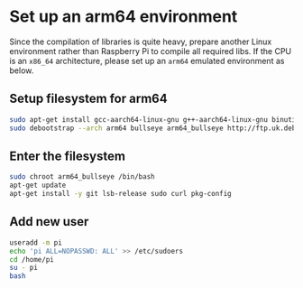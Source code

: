 # Set up an arm64 environment
Since the compilation of libraries is quite heavy, prepare another Linux environment rather than Raspberry Pi to compile all required libs. If the CPU is an `x86_64` architecture, please set up an `arm64` emulated environment as below.

## Setup filesystem for arm64
```bash
sudo apt-get install gcc-aarch64-linux-gnu g++-aarch64-linux-gnu binutils-aarch64-linux-gnu qemu-user-static debootstrap
sudo debootstrap --arch arm64 bullseye arm64_bullseye http://ftp.uk.debian.org/debian
```

## Enter the filesystem
```bash
sudo chroot arm64_bullseye /bin/bash
apt-get update
apt-get install -y git lsb-release sudo curl pkg-config
```

## Add new user
```bash
useradd -m pi
echo 'pi ALL=NOPASSWD: ALL' >> /etc/sudoers
cd /home/pi
su - pi
bash
```
